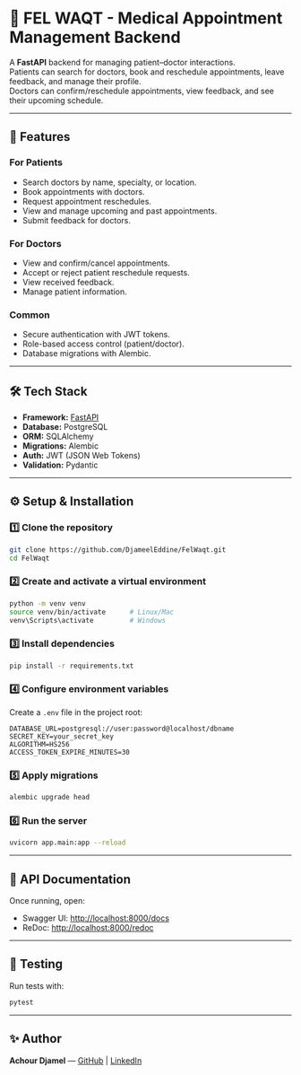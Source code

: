 # 🏥 FEL WAQT - Medical Appointment Management Backend

A **FastAPI** backend for managing patient–doctor interactions.  
Patients can search for doctors, book and reschedule appointments, leave feedback, and manage their profile.  
Doctors can confirm/reschedule appointments, view feedback, and see their upcoming schedule.

---

## 🚀 Features

### **For Patients**
- Search doctors by name, specialty, or location.
- Book appointments with doctors.
- Request appointment reschedules.
- View and manage upcoming and past appointments.
- Submit feedback for doctors.

### **For Doctors**
- View and confirm/cancel appointments.
- Accept or reject patient reschedule requests.
- View received feedback.
- Manage patient information.

### **Common**
- Secure authentication with JWT tokens.
- Role-based access control (patient/doctor).
- Database migrations with Alembic.

---

## 🛠️ Tech Stack
- **Framework:** [FastAPI](https://fastapi.tiangolo.com/)
- **Database:** PostgreSQL
- **ORM:** SQLAlchemy
- **Migrations:** Alembic
- **Auth:** JWT (JSON Web Tokens)
- **Validation:** Pydantic

---

## ⚙️ Setup & Installation

### 1️⃣ Clone the repository
```bash
git clone https://github.com/DjameelEddine/FelWaqt.git
cd FelWaqt
```

### 2️⃣ Create and activate a virtual environment
```bash
python -m venv venv
source venv/bin/activate      # Linux/Mac
venv\Scripts\activate         # Windows
```

### 3️⃣ Install dependencies
```bash
pip install -r requirements.txt
```

### 4️⃣ Configure environment variables
Create a `.env` file in the project root:
```
DATABASE_URL=postgresql://user:password@localhost/dbname
SECRET_KEY=your_secret_key
ALGORITHM=HS256
ACCESS_TOKEN_EXPIRE_MINUTES=30
```

### 5️⃣ Apply migrations
```bash
alembic upgrade head
```

### 6️⃣ Run the server
```bash
uvicorn app.main:app --reload
```

---

## 📌 API Documentation
Once running, open:
- Swagger UI: [http://localhost:8000/docs](http://localhost:8000/docs)
- ReDoc: [http://localhost:8000/redoc](http://localhost:8000/redoc)

---

## 🧪 Testing
Run tests with:
```bash
pytest
```

---

## ✨ Author
**Achour Djamel** — [GitHub](https://github.com/DjameelEddine) | [LinkedIn](https://www.linkedin.com/in/djamel-achour-407a4028a/)